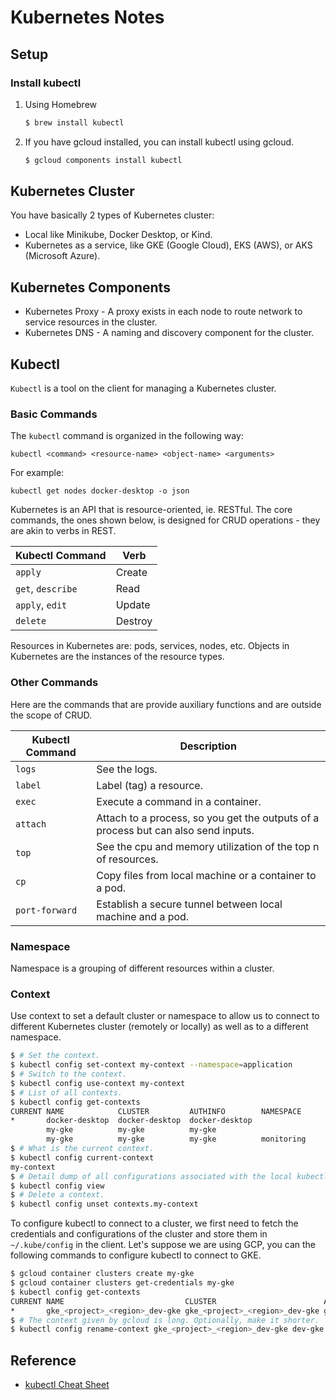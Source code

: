# Kubernetes Notes

## Setup

### Install kubectl

1. Using Homebrew

   ```bash
   $ brew install kubectl
   ```
   
1. If you have gcloud installed, you can install kubectl using gcloud.

   ```bash
   $ gcloud components install kubectl
   ```

## Kubernetes Cluster

You have basically 2 types of Kubernetes cluster:

* Local like Minikube, Docker Desktop, or Kind.
* Kubernetes as a service, like GKE (Google Cloud), EKS (AWS), or AKS (Microsoft Azure).

## Kubernetes Components

* Kubernetes Proxy - A proxy exists in each node to route network to service resources in the cluster.
* Kubernetes DNS - A naming and discovery component for the cluster.

## Kubectl

`Kubectl` is a tool on the client for managing a Kubernetes cluster. 

### Basic Commands

The `kubectl` command is organized in the following way:

```
kubectl <command> <resource-name> <object-name> <arguments>
```

For example:

```
kubectl get nodes docker-desktop -o json 
```

Kubernetes is an API that is resource-oriented, ie. RESTful. The core commands, the ones shown below, is designed for CRUD operations - they are akin to verbs in REST. 

| Kubectl Command   | Verb    |     
|-------------------|---------|
| `apply`           | Create  |
| `get`, `describe` | Read    |
| `apply`, `edit`   | Update  |
| `delete`          | Destroy |

Resources in Kubernetes are: pods, services, nodes, etc.
Objects in Kubernetes are the instances of the resource types.

### Other Commands

Here are the commands that are provide auxiliary functions and are outside the scope of CRUD.

| Kubectl Command   | Description    |     
|-------------------|----------------|
| `logs`            | See the logs. |
| `label`           | Label (tag) a resource. | 
| `exec`            | Execute a command in a container. |
| `attach`          | Attach to a process, so you get the outputs of a process but can also send inputs. |
| `top`             | See the cpu and memory utilization of the top n of resources. |
| `cp`              | Copy files from local machine or a container to a pod. |
| `port-forward`    | Establish a secure tunnel between local machine and a pod. |

### Namespace

Namespace is a grouping of different resources within a cluster. 

### Context

Use context to set a default cluster or namespace to allow us to connect to different Kubernetes cluster (remotely or locally) as well as to a different namespace.

```bash
$ # Set the context.
$ kubectl config set-context my-context --namespace=application
$ # Switch to the context.
$ kubectl config use-context my-context
$ # List of all contexts.
$ kubectl config get-contexts
CURRENT NAME            CLUSTER         AUTHINFO        NAMESPACE
*       docker-desktop  docker-desktop  docker-desktop
        my-gke          my-gke          my-gke                                  
        my-gke          my-gke          my-gke          monitoring
$ # What is the current context.
$ kubectl config current-context
my-context
$ # Detail dump of all configurations associated with the local kubectl.
$ kubectl config view
$ # Delete a context.
$ kubectl config unset contexts.my-context
```

To configure kubectl to connect to a cluster, we first need to fetch the credentials and configurations of the cluster and store them in `~/.kube/config` in the client. Let's suppose we are using GCP, you can the following commands to configure kubectl to connect to GKE.

```bash
$ gcloud container clusters create my-gke
$ gcloud container clusters get-credentials my-gke
$ kubectl config get-contexts
CURRENT NAME                           CLUSTER                        AUTHINFO                       NAMESPACE
*       gke_<project>_<region>_dev-gke gke_<project>_<region>_dev-gke gke_<project>_<region>_dev-gke  
$ # The context given by gcloud is long. Optionally, make it shorter.
$ kubectl config rename-context gke_<project>_<region>_dev-gke dev-gke
```  

## Reference

* [kubectl Cheat Sheet](https://kubernetes.io/docs/reference/kubectl/cheatsheet/)
